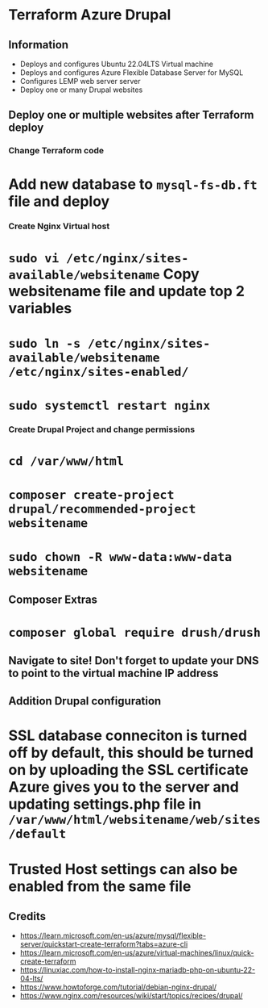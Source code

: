 # Terraform Azure Drupal

## Information
* Deploys and configures Ubuntu 22.04LTS Virtual machine
* Deploys and configures Azure Flexible Database Server for MySQL
* Configures LEMP web server server
* Deploy one or many Drupal websites


## Deploy one or multiple websites after Terraform deploy

### Change Terraform code
# Add new database to `mysql-fs-db.ft` file and deploy

### Create Nginx Virtual host
# `sudo vi /etc/nginx/sites-available/websitename` Copy websitename file and update top 2 variables
# `sudo ln -s /etc/nginx/sites-available/websitename /etc/nginx/sites-enabled/`
# `sudo systemctl restart nginx`

### Create Drupal Project and change permissions
# `cd /var/www/html`
# `composer create-project drupal/recommended-project websitename`
# `sudo chown -R www-data:www-data websitename`

## Composer Extras
# `composer global require drush/drush`

## Navigate to site! Don't forget to update your DNS to point to the virtual machine IP address

## Addition Drupal configuration
# SSL database conneciton is turned off by default, this should be turned on by uploading the SSL certificate Azure gives you to the server and updating settings.php file in `/var/www/html/websitename/web/sites/default`
# Trusted Host settings can also be enabled from the same file

## Credits
* https://learn.microsoft.com/en-us/azure/mysql/flexible-server/quickstart-create-terraform?tabs=azure-cli
* https://learn.microsoft.com/en-us/azure/virtual-machines/linux/quick-create-terraform
* https://linuxiac.com/how-to-install-nginx-mariadb-php-on-ubuntu-22-04-lts/
* https://www.howtoforge.com/tutorial/debian-nginx-drupal/
* https://www.nginx.com/resources/wiki/start/topics/recipes/drupal/